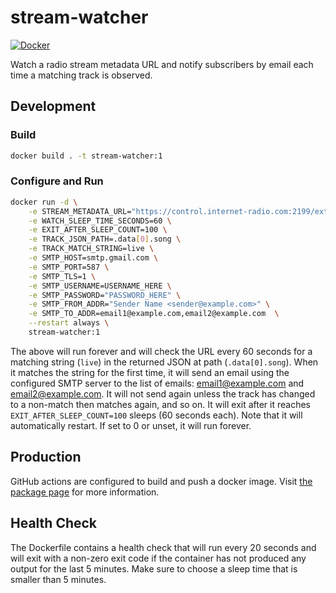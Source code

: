 # stream-watcher

[![Docker](https://github.com/hammady/stream-watcher/workflows/Docker/badge.svg)](https://github.com/hammady/stream-watcher/actions/workflows/docker-build-push.yml)

Watch a radio stream metadata URL and notify subscribers by email each time
a matching track is observed.

## Development

### Build

```bash
docker build . -t stream-watcher:1
```

### Configure and Run

```bash
docker run -d \
    -e STREAM_METADATA_URL="https://control.internet-radio.com:2199/external/rpc.php?m=streaminfo.get&username=mnnexus" \
    -e WATCH_SLEEP_TIME_SECONDS=60 \
    -e EXIT_AFTER_SLEEP_COUNT=100 \
    -e TRACK_JSON_PATH=.data[0].song \
    -e TRACK_MATCH_STRING=live \
    -e SMTP_HOST=smtp.gmail.com \
    -e SMTP_PORT=587 \
    -e SMTP_TLS=1 \
    -e SMTP_USERNAME=USERNAME_HERE \
    -e SMTP_PASSWORD="PASSWORD_HERE" \
    -e SMTP_FROM_ADDR="Sender Name <sender@example.com>" \
    -e SMTP_TO_ADDR=email1@example.com,email2@example.com  \
    --restart always \
    stream-watcher:1
```

The above will run forever and will check the URL every 60 seconds for a matching
string (`live`) in the returned JSON at path (`.data[0].song`). When it matches the
string for the first time, it will send an email using the configured SMTP server
to the list of emails: email1@example.com and email2@example.com.
It will not send again unless the track has changed to a non-match then matches
again, and so on.
It will exit after it reaches `EXIT_AFTER_SLEEP_COUNT=100` sleeps (60 seconds each).
Note that it will automatically restart. If set to 0 or unset, it will run forever.

## Production

GitHub actions are configured to build and push a docker image.
Visit [the package page](https://github.com/hammady/stream-watcher/pkgs/container/stream-watcher)
for more information.

## Health Check

The Dockerfile contains a health check that will run every 20 seconds and will
exit with a non-zero exit code if the container has not produced any output for
the last 5 minutes. Make sure to choose a sleep time that is smaller than 5 minutes.
